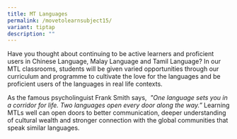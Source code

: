 ```yaml
---
title: MT Languages
permalink: /movetolearnsubject15/
variant: tiptap
description: ""
---
```

<p>Have you thought about continuing to be active learners and proficient users in Chinese Language, Malay Language and Tamil Language? In our MTL classrooms, students will be given varied opportunities through our curriculum and programme to cultivate the love for the languages and be proficient users of the languages in real life contexts.<br></p><p>As the famous psycholinguist Frank Smith says,&nbsp; <em>"One language sets you in a corridor for life. Two languages open every door along the way.” </em>Learning MTLs well can open doors to better communication, deeper understanding of cultural wealth and stronger connection with the global communities that speak similar languages.</p>